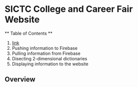 # SICTC College and Career Fair Website

** Table of Contents **
1. [link](Overview)
2. Pushing information to Firebase
3. Pulling information from Firebase
4. Disecting 2-dimensional dictionaries
5. Displaying information to the website

## Overview
